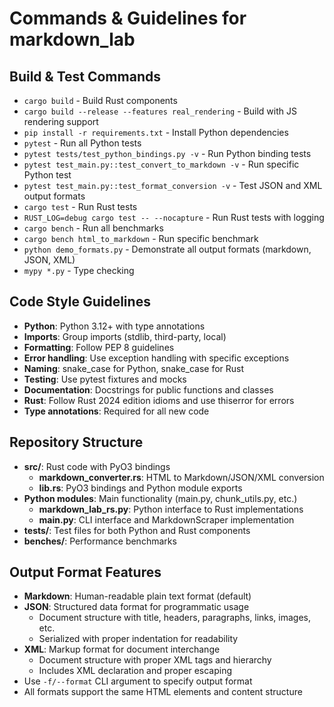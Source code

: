 # Commands & Guidelines for markdown_lab

## Build & Test Commands
- `cargo build` - Build Rust components
- `cargo build --release --features real_rendering` - Build with JS rendering support
- `pip install -r requirements.txt` - Install Python dependencies
- `pytest` - Run all Python tests
- `pytest tests/test_python_bindings.py -v` - Run Python binding tests
- `pytest test_main.py::test_convert_to_markdown -v` - Run specific Python test
- `pytest test_main.py::test_format_conversion -v` - Test JSON and XML output formats
- `cargo test` - Run Rust tests
- `RUST_LOG=debug cargo test -- --nocapture` - Run Rust tests with logging
- `cargo bench` - Run all benchmarks
- `cargo bench html_to_markdown` - Run specific benchmark
- `python demo_formats.py` - Demonstrate all output formats (markdown, JSON, XML)
- `mypy *.py` - Type checking

## Code Style Guidelines
- **Python**: Python 3.12+ with type annotations
- **Imports**: Group imports (stdlib, third-party, local)
- **Formatting**: Follow PEP 8 guidelines
- **Error handling**: Use exception handling with specific exceptions
- **Naming**: snake_case for Python, snake_case for Rust
- **Testing**: Use pytest fixtures and mocks
- **Documentation**: Docstrings for public functions and classes
- **Rust**: Follow Rust 2024 edition idioms and use thiserror for errors
- **Type annotations**: Required for all new code

## Repository Structure
- **src/**: Rust code with PyO3 bindings
  - **markdown_converter.rs**: HTML to Markdown/JSON/XML conversion
  - **lib.rs**: PyO3 bindings and Python module exports
- **Python modules**: Main functionality (main.py, chunk_utils.py, etc.)
  - **markdown_lab_rs.py**: Python interface to Rust implementations
  - **main.py**: CLI interface and MarkdownScraper implementation
- **tests/**: Test files for both Python and Rust components
- **benches/**: Performance benchmarks

## Output Format Features
- **Markdown**: Human-readable plain text format (default)
- **JSON**: Structured data format for programmatic usage
  - Document structure with title, headers, paragraphs, links, images, etc.
  - Serialized with proper indentation for readability
- **XML**: Markup format for document interchange
  - Document structure with proper XML tags and hierarchy
  - Includes XML declaration and proper escaping
- Use `-f/--format` CLI argument to specify output format
- All formats support the same HTML elements and content structure